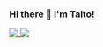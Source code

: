 ### Hi there 👋 I'm Taito!
<a href="#">
  <img align="top" src="https://github-readme-stats.vercel.app/api?username=Taito-Code&hide=stars&count_private=true&show_icons=true&theme=chartreuse-dark" />
</a>
<a href="#">
  <img align="top" src="https://github-readme-stats.vercel.app/api/top-langs/?username=Taito-Code&layout=compact&theme=chartreuse-dark " />
</a>

